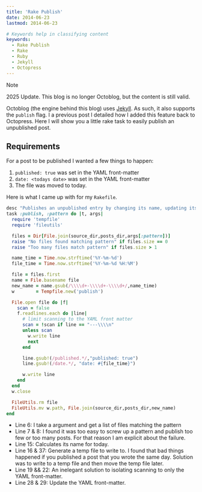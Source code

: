 ```yaml
---
title: 'Rake Publish'
date: 2014-06-23
lastmod: 2014-06-23

# Keywords help in classifying content
keywords:
  - Rake Publish
  - Rake
  - Ruby
  - Jekyll
  - Octopress
---
```


> [!NOTE]
> 2025 Update.  This blog is no longer Octoblog, but the content is still valid.

Octoblog (the engine behind this blog) uses [Jekyll](http://jekyllrb.com/). As such, it also supports the `publish` flag. I a previous post I detailed how I added this feature back to Octopress. Here I will show you a little rake task to easily publish an unpublished post.

<!--more-->

## Requirements

For a post to be published I wanted a few things to happen:

1. `published: true` was set in the YAML front-matter
2. `date: <todays date>` was set in the YAML front-matter
3. The file was moved to today.

Here is what I came up with for my `Rakefile`.

```ruby
desc "Publishes an unpublished entry by changing its name, updating its internal timestamp, and setting published: true"
task :publish, :pattern do |t, args|
  require 'tempfile'
  require 'fileutils'

  files = Dir[File.join(source_dir,posts_dir,args[:pattern])]
  raise "No files found matching pattern" if files.size == 0
  raise "Too many files match pattern" if files.size > 1

  name_time = Time.now.strftime('%Y-%m-%d')
  file_time = Time.now.strftime('%Y-%m-%d %H:%M')

  file = files.first
  name = File.basename file
  new_name = name.gsub(/\\\\d+-\\\\d+-\\\\d+/,name_time)
  w        = Tempfile.new('publish')

  File.open file do |f|
    scan = false
    f.readlines.each do |line|
      # limit scanning to the YAML front matter
      scan = !scan if line == "---\\\\n"
      unless scan
        w.write line
        next
      end

      line.gsub!(/published.*/,"published: true")
      line.gsub!(/date.*/, "date: #{file_time}")

      w.write line
    end
  end
  w.close

  FileUtils.rm file
  FileUtils.mv w.path, File.join(source_dir,posts_dir,new_name)
end
```

- Line 6: I take a argument and get a list of files matching the pattern
- Line 7 & 8: I found it was too easy to screw up a pattern and publish too few or too many posts. For that reason I am explicit about the failure.
- Line 15: Calculates its name for today.
- Line 16 & 37: Generate a temp file to write to. I found that bad things happened if you published a post that you wrote the same day. Solution was to write to a temp file and then move the temp file later.
- Line 19 && 22: An inelegant solution to isolating scanning to only the YAML front-matter.
- Line 28 & 29: Update the YAML front-matter.
